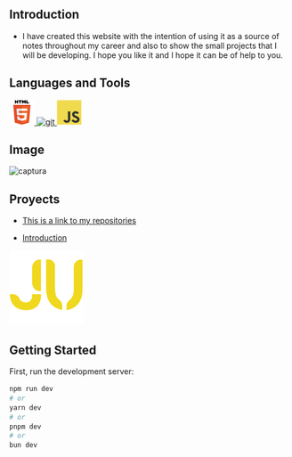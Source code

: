 ## Introduction
- I have created this website with the intention of using it as a source of notes throughout my career and also to show the small projects that I will be developing. I hope you like it and I hope it can be of help to you. 

## Languages and Tools
<a href="https://www.w3schools.com/html/default.asp" target="_blank"> <img src="https://raw.githubusercontent.com/devicons/devicon/master/icons/html5/html5-original-wordmark.svg" alt="html5" width="45" height="45"/> </a> <a href="https://www.w3schools.com/css/" target="_blank"> </a> <a href="https://git-scm.com/" target="_blank"> <img src="https://www.vectorlogo.zone/logos/git-scm/git-scm-icon.svg" alt="git" width="45" height="45"/> </a> <a href="https://developer.mozilla.org/en-US/docs/Web/JavaScript" target="_blank"> <img src="https://raw.githubusercontent.com/devicons/devicon/master/icons/javascript/javascript-original.svg" alt="javascript" width="45" height="45"></a>


## Image

![captura](img/WebsiteMAP.jpg)


## Proyects
- <a href="https://github.com/2020-JAUG">This is a link to my repositories</a>

- [Introduction](#introduction)


![GitHub Logo](/public/images/faviconYellow.png)

## Getting Started

First, run the development server:

```bash
npm run dev
# or
yarn dev
# or
pnpm dev
# or
bun dev
```
